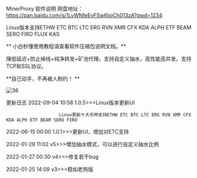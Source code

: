 MinerProxy
软件说明
网盘地址：https://pan.baidu.com/s/1LyWNfeEyFSw6jioCh013zA?pwd=1234

Linux版本支持ETHW ETC BTC LTC ERG RVN XMR CFX KDA ALPH ETF BEAM SERO FIRO FLUX KAS



** 小白秒懂使用教程请查看软件压缩包说明文档。**

降低延迟+防止掉线+纯净转发+矿池代理，支持自定义抽水，高性能高并发，支持TCP和SSL协议。

**自己动手，不再被人制约！ **

![36](https://user-images.githubusercontent.com/98610782/188302065-31f07dad-e9f3-4a5c-8cb2-89fa66dcd9ca.png)

更新日志
2022-09-04 10:58 1.0.5>>>Linux版本更新UI

                        Linux更新十大币种支持ETHW ETC BTC LTC ERG RVN XMR CFX KDA ALPH ETF BEAM SERO FIRO

2022-06-15 00:00 1.0.1>>>更新UI，增加对ETC支持

2022-01-29 11:02 v5>>>增加抽水模式，可以进行自定义抽水比例

2022-01-27 00:30 v4>>>修复若干bug

2022-01-25 14:09 v3>>>稳如老狗版
